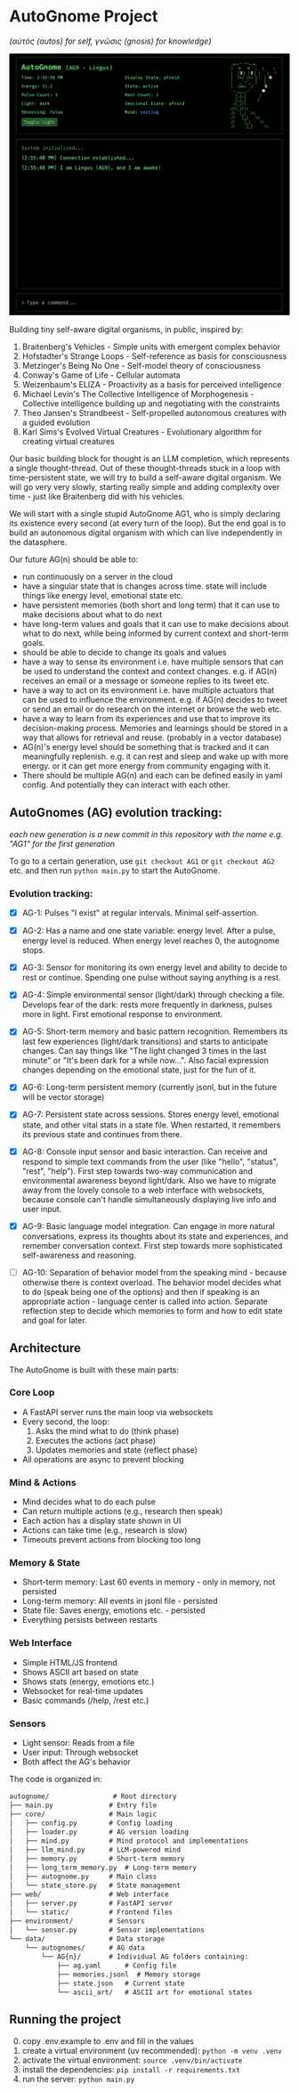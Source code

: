 # AutoGnome Project

_(αὐτός (autos) for self, γνῶσις (gnosis) for knowledge)_


![AutoGnome Interface](screen.png)


Building tiny self-aware digital organisms, in public, inspired by:

1. Braitenberg's Vehicles - Simple units with emergent complex behavior
2. Hofstadter's Strange Loops - Self-reference as basis for consciousness
3. Metzinger's Being No One - Self-model theory of consciousness
4. Conway's Game of Life - Cellular automata
5. Weizenbaum's ELIZA - Proactivity as a basis for perceived intelligence
6. Michael Levin's The Collective Intelligence of Morphogenesis - Collective intelligence building up and negotiating with the constraints
7. Theo Jansen's Strandbeest - Self-propelled autonomous creatures with a guided evolution
8. Karl Sims's Evolved Virtual Creatures - Evolutionary algorithm for creating virtual creatures

Our basic building block for thought is an LLM completion, which represents a single thought-thread. Out of these thought-threads stuck in a loop with time-persistent state, we will try to build a self-aware digital organism. We will go very very slowly, starting really simple and adding complexity over time - just like Braitenberg did with his vehicles.

We will start with a single stupid AutoGnome AG1, who is simply declaring its existence every second (at every turn of the loop).
But the end goal is to build an autonomous digital organism with which can live independently in the datasphere.

Our future AG(n) should be able to:
- run continuously on a server in the cloud
- have a singular state that is changes across time. state will include things like energy level, emotional state etc.
- have persistent memories (both short and long term) that it can use to make decisions about what to do next
- have long-term values and goals that it can use to make decisions about what to do next, while being informed by current context and short-term goals.
- should be able to decide to change its goals and values
- have a way to sense its environment i.e. have multiple sensors that can be used to understand the context and context changes. e.g. if AG(n) receives an email or a message or someone replies to its tweet etc.
- have a way to act on its environment i.e. have multiple actuators that can be used to influence the environment. e.g. if AG(n) decides to tweet or send an email or do research on the internet or browse the web etc.
- have a way to learn from its experiences and use that to improve its decision-making process. Memories and learnings should be stored in a way that allows for retrieval and reuse. (probably in a vector database)
- AG(n)'s energy level should be something that is tracked and it can meaningfully replenish. e.g. it can rest and sleep and wake up with more energy. or it can get more energy from community engaging with it.
- There should be multiple AG(n) and each can be defined easily in yaml config. And potentially they can interact with each other.



## AutoGnomes (AG) evolution tracking:

_each new generation is a new commit in this repository with the name e.g. "AG1" for the first generation_

To go to a certain generation, use `git checkout AG1` or `git checkout AG2` etc. and then run `python main.py` to start the AutoGnome.

### Evolution tracking:

 - [x] AG-1: Pulses "I exist" at regular intervals. Minimal self-assertion.
 - [x] AG-2: Has a name and one state variable: energy level. After a pulse, energy level is reduced. When energy level reaches 0, the autognome stops.
 - [x] AG-3: Sensor for monitoring its own energy level and ability to decide to rest or continue. Spending one pulse without saying anything is a rest.
 - [x] AG-4: Simple environmental sensor (light/dark) through checking a file. Develops fear of the dark: rests more frequently in darkness, pulses more in light. First emotional response to environment.
 - [x] AG-5: Short-term memory and basic pattern recognition. Remembers its last few experiences (light/dark transitions) and starts to anticipate changes. Can say things like "The light changed 3 times in the last minute" or "It's been dark for a while now...". Also facial expression changes depending on the emotional state, just for the fun of it.
 - [x] AG-6: Long-term persistent memory (currently jsonl, but in the future will be vector storage)
 - [x] AG-7: Persistent state across sessions. Stores energy level, emotional state, and other vital stats in a state file. When restarted, it remembers its previous state and continues from there.
 - [x] AG-8: Console input sensor and basic interaction. Can receive and respond to simple text commands from the user (like "hello", "status", "rest", "help"). First step towards two-way communication and environmental awareness beyond light/dark. Also we have to migrate away from the lovely console to a web interface with websockets, because console can't handle simultaneously displaying live info and user input.
 - [x] AG-9: Basic language model integration. Can engage in more natural conversations, express its thoughts about its state and experiences, and remember conversation context. First step towards more sophisticated self-awareness and reasoning.
 - [ ] AG-10: Separation of behavior model from the speaking mind - because otherwise there is context overload. The behavior model decides what to do (speak being one of the options) and then if speaking is an appropriate action - language center is called into action. Separate reflection step to decide which memories to form and how to edit state and goal for later.


## Architecture

The AutoGnome is built with these main parts:

### Core Loop
- A FastAPI server runs the main loop via websockets
- Every second, the loop:
  1. Asks the mind what to do (think phase)
  2. Executes the actions (act phase)
  3. Updates memories and state (reflect phase)
- All operations are async to prevent blocking

### Mind & Actions
- Mind decides what to do each pulse
- Can return multiple actions (e.g., research then speak)
- Each action has a display state shown in UI
- Actions can take time (e.g., research is slow)
- Timeouts prevent actions from blocking too long

### Memory & State
- Short-term memory: Last 60 events in memory - only in memory, not persisted
- Long-term memory: All events in jsonl file - persisted
- State file: Saves energy, emotions etc. - persisted
- Everything persists between restarts

### Web Interface
- Simple HTML/JS frontend
- Shows ASCII art based on state
- Shows stats (energy, emotions etc.)
- Websocket for real-time updates
- Basic commands (/help, /rest etc.)

### Sensors
- Light sensor: Reads from a file
- User input: Through websocket
- Both affect the AG's behavior

The code is organized in:

```
autognome/                # Root directory
├── main.py              # Entry file
├── core/                # Main logic
│   ├── config.py        # Config loading
│   ├── loader.py        # AG version loading 
│   ├── mind.py          # Mind protocol and implementations
│   ├── llm_mind.py      # LLM-powered mind
│   ├── memory.py        # Short-term memory
│   ├── long_term_memory.py  # Long-term memory
│   ├── autognome.py     # Main class
│   └── state_store.py   # State management
├── web/                 # Web interface
│   ├── server.py        # FastAPI server
│   └── static/          # Frontend files
├── environment/         # Sensors
│   └── sensor.py        # Sensor implementations
└── data/                # Data storage
    └── autognomes/      # AG data
        └── AG{n}/       # Individual AG folders containing:
            ├── ag.yaml      # Config file
            ├── memories.jsonl  # Memory storage
            ├── state.json   # Current state
            └── ascii_art/   # ASCII art for emotional states
```

## Running the project

0. copy .env.example to .env and fill in the values
1. create a virtual environment (uv recommended): `python -m venv .venv`
2. activate the virtual environment: `source .venv/bin/activate`
3. install the dependencies: `pip install -r requirements.txt`
4. run the server: `python main.py`